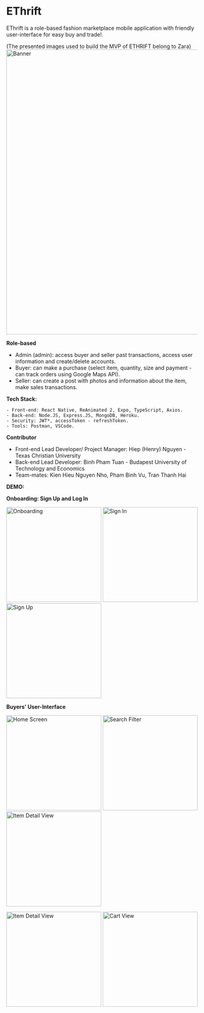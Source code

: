 # EThrift

EThrift is a role-based fashion marketplace mobile application with friendly user-interface for easy buy and trade!.

(The presented images used to build the MVP of ETHRIFT belong to Zara)
<img src="https://user-images.githubusercontent.com/43158356/183240680-e3279dc5-ef48-4ed1-9461-2d6e5ce9735d.png" title="Banner" width="750"/>




**Role-based**

- Admin (admin): access buyer and seller past transactions, access user information and create/delete accounts.
- Buyer: can make a purchase (select item, quantity, size and payment - can track orders using Google Maps API).
- Seller: can create a post with photos and information about the item, make sales transactions.

**Tech Stack:**

    - Front-end: React Native, ReAnimated 2, Expo, TypeScript, Axios.
    - Back-end: Node.JS, Express.JS, MongoDB, Heroku.
    - Security: JWT*, accessToken - refreshToken.
    - Tools: Postman, VSCode.

**Contributor**

- Front-end Lead Developer/ Project Manager: Hiep (Henry) Nguyen - Texas Christian University
- Back-end Lead Developer: Binh Pham Tuan - Budapest University of Technology and Economics
- Team-mates: Kien Hieu Nguyen Nho, Pham Binh Vu, Tran Thanh Hai


**DEMO:**


**Onboarding: Sign Up and Log In**

<p float="left">
	<img src="https://user-images.githubusercontent.com/43158356/183021592-9a24584e-74ae-46db-b0cf-91586ab3bd55.PNG" title="Onboarding" width="250"/>
	<img src="https://user-images.githubusercontent.com/43158356/183021715-50197439-aa9d-4501-97d5-fa1b23695a26.PNG" title="Sign In" width="250"/>
	<img src="https://user-images.githubusercontent.com/43158356/183021777-ac85a8cc-7c0e-49bd-8ad8-1f925ec75da0.PNG" title="Sign Up" width="250"/>
</p>

<p></p>

**Buyers' User-Interface**

<p float="left">
	<img src="https://github.com/hiepnnguyentcu/EThrift/blob/a2892c423a5f4b5747a27b8899689cd186d481cd/client/demo/E1.gif" title="Home Screen" width="250"/>
	<img src="https://github.com/hiepnnguyentcu/EThrift/blob/a2892c423a5f4b5747a27b8899689cd186d481cd/client/demo/E2.gif" title="Search Filter" width="250"/>
	<img src="https://github.com/hiepnnguyentcu/EThrift/blob/a2892c423a5f4b5747a27b8899689cd186d481cd/client/demo/E3.gif" title="Item Detail View" width="250"/>
</p>


<p float="left">
	<img src="https://github.com/hiepnnguyentcu/EThrift/blob/a2892c423a5f4b5747a27b8899689cd186d481cd/client/demo/E4.gif" title="Item Detail View" width="250"/>
	<img src="https://github.com/hiepnnguyentcu/EThrift/blob/bb5c49032e049e388033d7880b96d812eaf76342/client/demo/E5.gif" title="Cart View" width="250"/>
</p>








